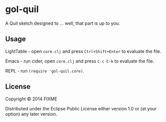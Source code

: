 # gol-quil

A Quil sketch designed to ... well, that part is up to you.

## Usage

LightTable - open `core.clj` and press `Ctrl+Shift+Enter` to evaluate the file.

Emacs - run cider, open `core.clj` and press `C-c C-k` to evaluate the file.

REPL - run `(require 'gol-quil.core)`.

## License

Copyright © 2014 FIXME

Distributed under the Eclipse Public License either version 1.0 or (at
your option) any later version.
